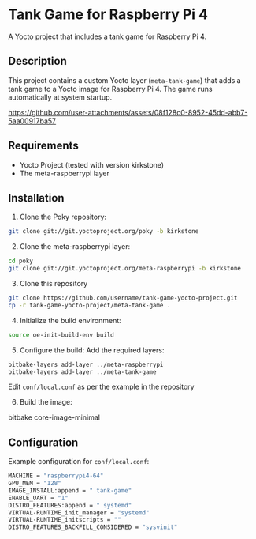 # Tank Game for Raspberry Pi 4

A Yocto project that includes a tank game for Raspberry Pi 4.

## Description

This project contains a custom Yocto layer (`meta-tank-game`) that adds a tank game to a Yocto image for Raspberry Pi 4. The game runs automatically at system startup.

https://github.com/user-attachments/assets/08f128c0-8952-45dd-abb7-5aa00917ba57


## Requirements

- Yocto Project (tested with version kirkstone)
- The meta-raspberrypi layer

## Installation

1. Clone the Poky repository:
```sh
git clone git://git.yoctoproject.org/poky -b kirkstone
```

2. Clone the meta-raspberrypi layer:
```sh
cd poky
git clone git://git.yoctoproject.org/meta-raspberrypi -b kirkstone
```

3. Clone this repository
```sh
git clone https://github.com/username/tank-game-yocto-project.git
cp -r tank-game-yocto-project/meta-tank-game .
```

4. Initialize the build environment:
```sh
source oe-init-build-env build
```

5. Configure the build:
Add the required layers:
```sh
bitbake-layers add-layer ../meta-raspberrypi
bitbake-layers add-layer ../meta-tank-game
```
Edit `conf/local.conf` as per the example in the repository

6. Build the image:

bitbake core-image-minimal


## Configuration

Example configuration for `conf/local.conf`:
```sh
MACHINE = "raspberrypi4-64"
GPU_MEM = "128"
IMAGE_INSTALL:append = " tank-game"
ENABLE_UART = "1"
DISTRO_FEATURES:append = " systemd"
VIRTUAL-RUNTIME_init_manager = "systemd"
VIRTUAL-RUNTIME_initscripts = ""
DISTRO_FEATURES_BACKFILL_CONSIDERED = "sysvinit"
```
